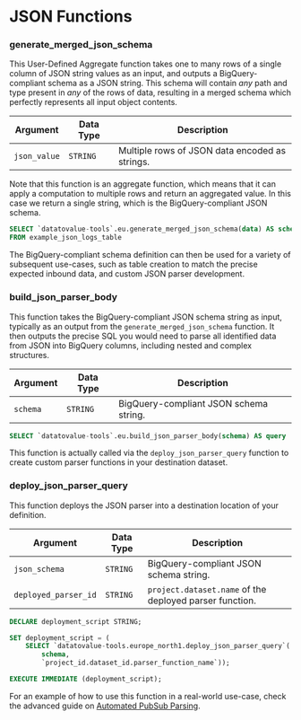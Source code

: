 # JSON Functions

### generate_merged_json_schema
This User-Defined Aggregate function takes one to many rows of a single column of JSON string values as an input, and outputs a BigQuery-compliant schema as a JSON string. This schema will contain _any_ path and type present in _any_ of the rows of data, resulting in a merged schema which perfectly represents all input object contents.

Argument | Data Type | Description
--- | --- | ---
`json_value` | `STRING` | Multiple rows of JSON data encoded as strings.

Note that this function is an aggregate function, which means that it can apply a computation to multiple rows and return an aggregated value. In this case we return a single string, which is the BigQuery-compliant JSON schema.

```sql 
SELECT `datatovalue-tools`.eu.generate_merged_json_schema(data) AS schema
FROM example_json_logs_table
```

The BigQuery-compliant schema definition can then be used for a variety of subsequent use-cases, such as table creation to match the precise expected inbound data, and custom JSON parser development.

### build_json_parser_body
This function takes the BigQuery-compliant JSON schema string as input, typically as an output from the `generate_merged_json_schema` function. It then outputs the precise SQL you would need to parse all identified data from JSON into BigQuery columns, including nested and complex structures. 

Argument | Data Type | Description
--- | --- | ---
`schema` | `STRING` | BigQuery-compliant JSON schema string.

```sql 
SELECT `datatovalue-tools`.eu.build_json_parser_body(schema) AS query
```
This function is actually called via the `deploy_json_parser_query` function to create custom parser functions in your destination dataset. 

### deploy_json_parser_query
This function deploys the JSON parser into a destination location of your definition.

Argument | Data Type | Description
--- | --- | ---
`json_schema` | `STRING` | BigQuery-compliant JSON schema string.
`deployed_parser_id` | `STRING` | `project.dataset.name`  of the deployed parser function.
 
```sql 
DECLARE deployment_script STRING;

SET deployment_script = (
    SELECT `datatovalue-tools.europe_north1.deploy_json_parser_query`(
        schema, 
        `project_id.dataset_id.parser_function_name`));

EXECUTE IMMEDIATE (deployment_script);
```

For an example of how to use this function in a real-world use-case, check the advanced guide on [Automated PubSub Parsing](docs/guides/automated_pubsub_parsing.md).